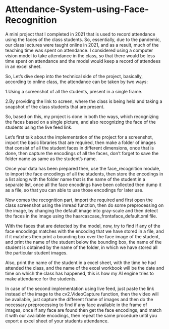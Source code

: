 # Attendance-System-using-Face-Recognition
A mini project that I completed in 2021 that is used to record attendance using the faces of the class students. So, essentially, due to the pandemic, our class lectures were taught online in 2021, and as a result, much of the teaching time was spent on attendance. I considered using a computer vision model to take attendance in the class, so that there would be less time spent on attendance and the model would keep a record of attendees in an excel sheet.

So, Let’s dive deep into the technical side of the project, basically, according to online class, the attendance can be taken by two ways:

   1.Using a screenshot of all the students, present in a single frame.

   2.By providing the link to screen, where the class is being held and taking a snapshot of the class students that are present.

So, based on this, my project is done in both the ways, which recognizing the faces based on a single picture, and also recognizing the face of the students using the live feed link.

Let’s first talk about the implementation of the project for a screenshot, import the basic libraries that are required, then make a folder of images that consist of all the student faces in different dimensions, once that is done, then capture the encodings of all the faces, don’t forget to save the folder name as same as the student’s name.

Once your data has been prepared then, use the face_recognition module, to import the face encodings of all the students, then store the encodings in a list along with the folder name that is the name of the student in a separate list, once all the face encodings have been collected then dump it as a file, so that you can able to use those encodings for later use.

Now comes the recognition part, import the required and first open the class screenshot using the imread function, then do some preprocessing on the image, by changing the default image into gray-scale and then detect the faces in the image using the haarcascase_frontaface_default.xml file.

With the faces that are detected by the model, now, try to find if any of the face encodings matches with the encoding that we have stored in a file, and if it matches then print a bounding box over the face image of the student, and print the name of the student below the bounding box, the name of the student is obtained by the name of the folder, in which we have stored all the particular student images.

Also, print the name of the student in a excel sheet, with the time he had attended the class, and the name of the excel workbook will be the date and time on which the class has happened, this is how my AI engine tries to make attendance for the students.

In case of the second implementation using live feed, just paste the link instead of the image to the cv2.VideoCapture function, then the video will be available, just capture the different frame of images and then do the necessary preprocessing to find if any face available in the frame of images, once if any face are found then get the face encodings, and match it with our available encodings, then repeat the same procedure until you export a excel sheet of your students attendance.
